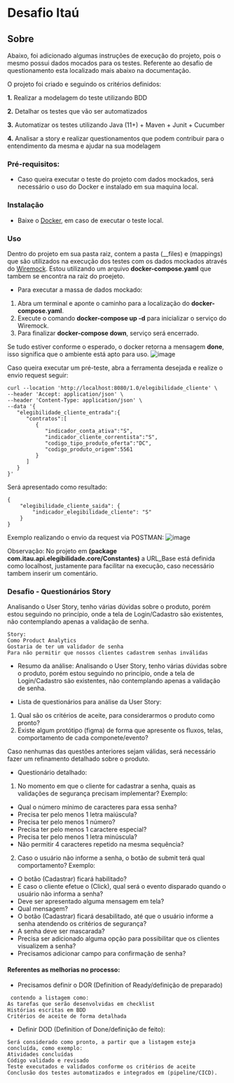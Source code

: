 # Desafio Itaú

## Sobre
Abaixo, foi adicionado algumas instruções de execução do projeto, pois o mesmo possui dados mocados para os testes.
Referente ao desafio de questionamento esta localizado mais abaixo na documentação.

O projeto foi criado e seguindo os critérios definidos:

**1.** Realizar a modelagem do teste utilizando BDD

**2.** Detalhar os testes que vão ser automatizados

**3.** Automatizar os testes utilizando Java (11+) + Maven + Junit + Cucumber

**4.** Analisar a story e realizar questionamentos que podem contribuir para o entendimento da mesma e ajudar na sua modelagem

### Pré-requisitos:
- Caso queira executar o teste do projeto com dados mockados, será necessário o uso do Docker e instalado em sua maquina local.

### Instalação
- Baixe o [Docker](https://docs.docker.com/desktop/windows/install/), em caso de executar o teste local.

### Uso
Dentro do projeto em sua pasta raiz, contem a pasta (__files) e (mappings) que são utilizados na execução dos testes com os dados mockados através do [Wiremock](https://wiremock.org/). 
Estou utilizando um arquivo **docker-compose.yaml** que tambem se encontra na raiz do proejeto.

- Para executar a massa de dados mockado:
1. Abra um terminal e aponte o caminho para a localização do **docker-compose.yaml**.
2. Execute o comando **docker-compose up -d** para inicializar o serviço do Wiremock.
3. Para finalizar **docker-compose down**, serviço será encerrado.

Se tudo estiver conforme o esperado, o docker retorna a mensagem **done**, isso significa que o ambiente está apto para uso.
![image](https://github.com/rogerpdas/DesafioAPIElegibilidade/assets/50201131/ed9cea83-b37a-4026-885e-3e0d96c5da2d)

Caso queira executar um pré-teste, abra a ferramenta desejada e realize o envio request seguir:

```
curl --location 'http://localhost:8080/1.0/elegibilidade_cliente' \
--header 'Accept: application/json' \
--header 'Content-Type: application/json' \
--data '{
   "elegibilidade_cliente_entrada":{
      "contratos":[
         {
            "indicador_conta_ativa":"S",
            "indicador_cliente_correntista":"S",
            "codigo_tipo_produto_oferta":"DC",
            "codigo_produto_origem":5561
         }
      ]
   }
}'
```

Será apresentado como resultado:
```
{
    "elegibilidade_cliente_saida": {
        "indicador_elegibilidade_cliente": "S"
    }
}
```

Exemplo realizando o envio da request via POSTMAN:
![image](https://github.com/rogerpdas/DesafioAPIElegibilidade/assets/50201131/a64451ab-fa88-4b91-a5ee-553cbaaeb069)

Observação: No projeto em **(package com.itau.api.elegibilidade.core/Constantes)** a URL_Base está definida como localhost, justamente para facilitar na execução, caso necessário tambem inserir um comentário.
 
### Desafio - Questionários Story
Analisando o User Story, tenho várias dúvidas sobre o produto, porém estou seguindo no princípio, onde a tela de Login/Cadastro são existentes, não contemplando apenas a validação de senha.
```
Story:
Como Product Analytics
Gostaria de ter um validador de senha
Para não permitir que nossos clientes cadastrem senhas inválidas
```

- Resumo da análise:
Analisando o User Story, tenho várias dúvidas sobre o produto, porém estou seguindo no princípio, onde a tela de Login/Cadastro são existentes, não contemplando apenas a validação de senha.

- Lista de questionários para análise da User Story:
1. Qual são os critérios de aceite, para considerarmos o produto como pronto?
2. Existe algum protótipo (figma) de forma que apresente os fluxos, telas, comportamento de cada componete/evento?

Caso nenhumas das questões anteriores sejam válidas, será necessário fazer um refinamento detalhado sobre o produto.

- Questionário detalhado:

1. No momento em que o cliente for cadastrar a senha, quais as validações de segurança precisam implementar?
Exemplo:
- Qual o número mínimo de caracteres para essa senha?
- Precisa ter pelo menos 1 letra maiúscula?
- Precisa ter pelo menos 1 número?
- Precisa ter pelo menos 1 caractere especial?
- Precisa ter pelo menos 1 letra minúscula?
- Não permitir 4 caracteres repetido na mesma sequência?

2. Caso o usuário não informe a senha, o botão de submit terá qual comportamento?
Exemplo:
- O botão (Cadastrar) ficará habilitado?
- E caso o cliente efetue o (Click), qual será o evento disparado quando o usuário não informa a senha?
- Deve ser apresentado alguma mensagem em tela?
- Qual mensagem?
- O botão (Cadastrar) ficará desabilitado, até que o usuário informe a senha atendendo os critérios de segurança?
- A senha deve ser mascarada?
- Precisa ser adicionado alguma opção para possibilitar que os clientes visualizem a senha?
- Precisamos adicionar campo para confirmação de senha?

#### Referentes as melhorias no processo:

- Precisamos definir o DOR (Definition of Ready/definição de preparado)
```
 contendo a listagem como:
As tarefas que serão desenvolvidas em checklist
Histórias escritas em BDD
Critérios de aceite de forma detalhada
```


- Definir DOD (Definition of Done/definição de feito):
```
Será considerado como pronto, a partir que a listagem esteja concluída, como exemplo:
Atividades concluídas
Código validado e revisado
Teste executados e validados conforme os critérios de aceite
Conclusão dos testes automatizados e integrados em (pipeline/CICD).
```

